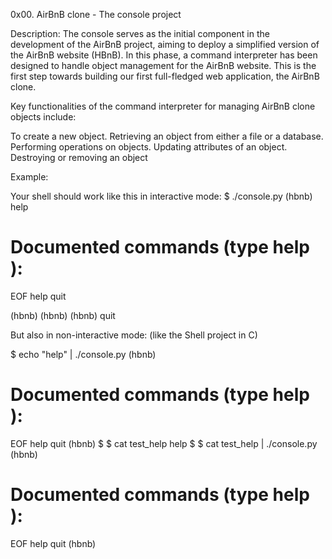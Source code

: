 0x00. AirBnB clone - The console project

Description:
The console serves as the initial component in the development of the AirBnB project, aiming to deploy a simplified version of the AirBnB website (HBnB). In this phase, a command interpreter has been designed to handle object management for the AirBnB website. This is the first step towards building our first full-fledged web application, the AirBnB clone.

Key functionalities of the command interpreter for managing AirBnB clone objects include:

To create a new object.
Retrieving an object from either a file or a database.
Performing operations on objects.
Updating attributes of an object.
Destroying or removing an object

Example:

Your shell should work like this in interactive mode:
$ ./console.py
(hbnb) help

Documented commands (type help <topic>):
========================================
EOF  help  quit

(hbnb) 
(hbnb) 
(hbnb) quit

But also in non-interactive mode: (like the Shell project in C)

$ echo "help" | ./console.py
(hbnb)

Documented commands (type help <topic>):
========================================
EOF  help  quit
(hbnb) 
$
$ cat test_help
help
$
$ cat test_help | ./console.py
(hbnb)

Documented commands (type help <topic>):
========================================
EOF  help  quit
(hbnb) 

